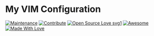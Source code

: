 # My VIM Configuration
[![Maintenance](https://img.shields.io/badge/Maintained%3F-Yes-green.svg)](https://github.com/EliazBobadilla/My-VIM-Configuration/commits/main) [![Contribute](https://img.shields.io/badge/Help-Contribute-551A8B.svg)](https://github.com/EliazBobadilla/My-VIM-Configuration/blob/main/CONTRIBUTING.md) [![Open Source Love svg1](https://badges.frapsoft.com/os/v1/open-source.svg?v=103)](https://opensource.org) [![Awesome](https://cdn.rawgit.com/sindresorhus/awesome/d7305f38d29fed78fa85652e3a63e154dd8e8829/media/badge.svg)](https://github.com/EliazBobadilla) [![Made With Love](https://img.shields.io/badge/Made%20With-Love-orange.svg)](https://github.com/EliazBobadilla)
